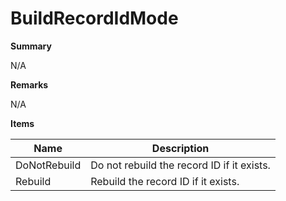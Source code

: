 # BuildRecordIdMode

**Summary**

N/A

**Remarks**

N/A

**Items**

|Name|Description|
|---|---|
|DoNotRebuild|Do not rebuild the record ID if it exists.|
|Rebuild|Rebuild the record ID if it exists.|

